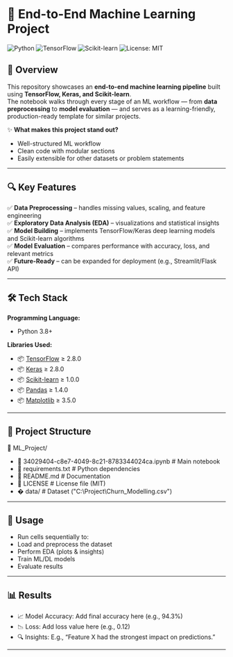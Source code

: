# 🚀 End-to-End Machine Learning Project

![Python](https://img.shields.io/badge/Python-3.8%2B-blue)
![TensorFlow](https://img.shields.io/badge/TensorFlow-2.8%2B-orange)
![Scikit-learn](https://img.shields.io/badge/Scikit--learn-1.0%2B-green)
![License: MIT](https://img.shields.io/badge/License-MIT-yellow)

## 📘 Overview
This repository showcases an **end-to-end machine learning pipeline** built using **TensorFlow, Keras, and Scikit-learn**.  
The notebook walks through every stage of an ML workflow — from **data preprocessing** to **model evaluation** — and serves as a learning-friendly, production-ready template for similar projects.

✨ **What makes this project stand out?**
- Well-structured ML workflow
- Clean code with modular sections
- Easily extensible for other datasets or problem statements

---

## 🔍 Key Features
✅ **Data Preprocessing** – handles missing values, scaling, and feature engineering  
✅ **Exploratory Data Analysis (EDA)** – visualizations and statistical insights  
✅ **Model Building** – implements TensorFlow/Keras deep learning models and Scikit-learn algorithms  
✅ **Model Evaluation** – compares performance with accuracy, loss, and relevant metrics  
✅ **Future-Ready** – can be expanded for deployment (e.g., Streamlit/Flask API)

---

## 🛠️ Tech Stack

**Programming Language:**  
- Python 3.8+

**Libraries Used:**  
- 📦 [TensorFlow](https://www.tensorflow.org/) ≥ 2.8.0  
- 📦 [Keras](https://keras.io/) ≥ 2.8.0  
- 📦 [Scikit-learn](https://scikit-learn.org/) ≥ 1.0.0  
- 📦 [Pandas](https://pandas.pydata.org/) ≥ 1.4.0  
- 📦 [Matplotlib](https://matplotlib.org/) ≥ 3.5.0  

---

## 📂 Project Structure
📁 ML_Project/
- 📜 34029404-c8e7-4049-8c21-8783344024ca.ipynb # Main notebook
- 📜 requirements.txt # Python dependencies
- 📜 README.md # Documentation
- 📜 LICENSE # License file (MIT)
-  � data/ # Dataset ("C:\Project\Churn_Modelling.csv")

---
## 🚀 Usage
- Run cells sequentially to:
- Load and preprocess the dataset
- Perform EDA (plots & insights)
- Train ML/DL models
- Evaluate results

---
## 📊 Results
- 📈 Model Accuracy: Add final accuracy here (e.g., 94.3%)
- 📉 Loss: Add loss value here (e.g., 0.12)
- 🔍 Insights: E.g., “Feature X had the strongest impact on predictions.”
---
